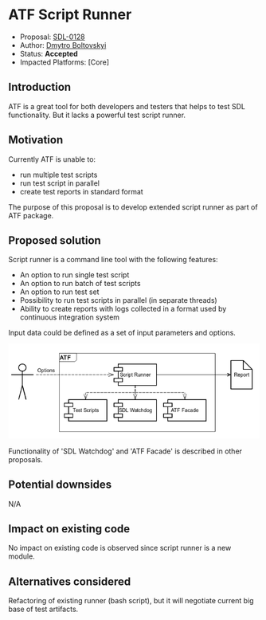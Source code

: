 # ATF Script Runner

* Proposal: [SDL-0128](0128-atf-script-runner.md)
* Author: [Dmytro Boltovskyi](https://github.com/dboltovskyi)
* Status: **Accepted**
* Impacted Platforms: [Core]

## Introduction

ATF is a great tool for both developers and testers that helps to test SDL functionality.
But it lacks a powerful test script runner.

## Motivation

Currently ATF is unable to:

  - run multiple test scripts
  - run test script in parallel
  - create test reports in standard format

The purpose of this proposal is to develop extended script runner as part of ATF package.

## Proposed solution

Script runner is a command line tool with the following features:

  - An option to run single test script
  - An option to run batch of test scripts
  - An option to run test set
  - Possibility to run test scripts in parallel (in separate threads)
  - Ability to create reports with logs collected in a format used by continuous integration system

Input data could be defined as a set of input parameters and options.

![Component relations](../assets/proposals/0128-atf-script-runner/atf_script_runner_diagram.png)

Functionality of 'SDL Watchdog' and 'ATF Facade' is described in other proposals.

## Potential downsides

N/A

## Impact on existing code

No impact on existing code is observed since script runner is a new module.

## Alternatives considered

Refactoring of existing runner (bash script), but it will negotiate current big base of test artifacts.
